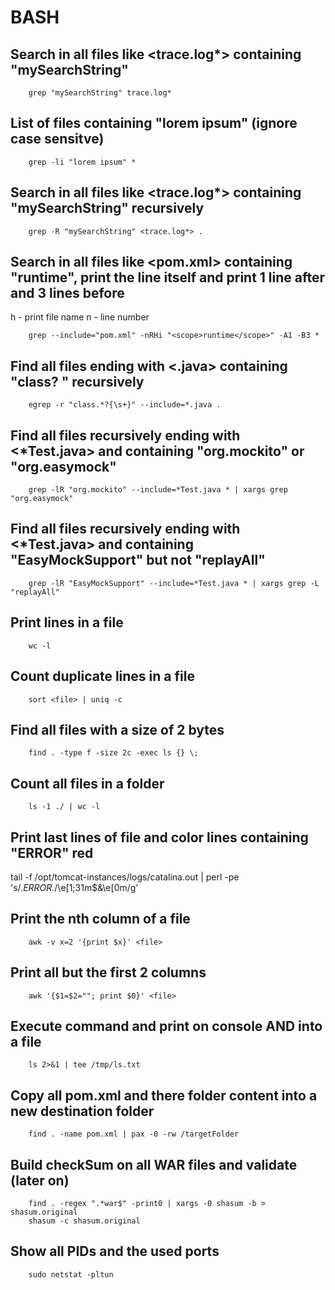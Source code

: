 # BASH

## Search in all files like <trace.log*> containing "mySearchString"
```
    grep "mySearchString" trace.log*
```

## List of files containing "lorem ipsum" (ignore case sensitve)
```
    grep -li "lorem ipsum" *
```

## Search in all files like <trace.log*> containing "mySearchString" recursively
```
    grep -R "mySearchString" <trace.log*> .
```

## Search in all files like <pom.xml> containing "<scope>runtime</scope>", print the line itself and print 1 line after and 3 lines before
h - print file name
n - line number
```
    grep --include="pom.xml" -nRHi "<scope>runtime</scope>" -A1 -B3 *
```

## Find all files ending with <.java> containing "class? " recursively
```
    egrep -r "class.*?{\s+}" --include=*.java .
```

## Find all files recursively ending with <*Test.java> and containing "org.mockito" or "org.easymock"
```
    grep -lR "org.mockito" --include=*Test.java * | xargs grep "org.easymock"
```

## Find all files recursively ending with <*Test.java> and containing "EasyMockSupport" but not "replayAll"
```
    grep -lR "EasyMockSupport" --include=*Test.java * | xargs grep -L "replayAll"
``` 

## Print lines in a file
```
    wc -l
```

## Count duplicate lines in a file
```
    sort <file> | uniq -c
```

## Find all files with a size of 2 bytes
```
    find . -type f -size 2c -exec ls {} \;
```

## Count all files in a folder
```
    ls -1 ./ | wc -l
```

## Print last lines of file and color lines containing "ERROR" red
tail -f /opt/tomcat-instances/logs/catalina.out | perl -pe 's/.*ERROR.*/\e[1;31m$&\e[0m/g'

## Print the nth column of a file
```
    awk -v x=2 '{print $x}' <file>
```

## Print all but the first 2 columns
```
    awk '{$1=$2=""; print $0}' <file>
```

## Execute command and print on console AND into a file
```
    ls 2>&1 | tee /tmp/ls.txt
```

## Copy all pom.xml and there folder content into a new destination folder
```
    find . -name pom.xml | pax -0 -rw /targetFolder
```

## Build checkSum on all WAR files and validate (later on)
```
    find . -regex ".*war$" -print0 | xargs -0 shasum -b > shasum.original
    shasum -c shasum.original
```

## Show all PIDs and the used ports
```
    sudo netstat -pltun
```
